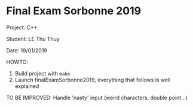 # Final Exam Sorbonne 2019

Project: C++ 

Student: LE Thu Thuy 

Date: 19/01/2019

HOWTO:
1. Build project with ``make``
2. Launch finalExamSorbonne2019, everything that follows is well explained

TO BE IMPROVED:
Handle 'nasty' input (weird characters, double point...)


